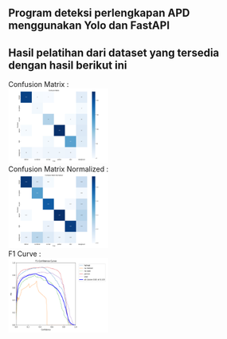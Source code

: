 ## Program deteksi perlengkapan APD menggunakan Yolo dan FastAPI

## Hasil pelatihan dari dataset yang tersedia dengan hasil berikut ini

Confusion Matrix : <br />
<img width="200" heigth="150" src="https://github.com/fajarlabs/safety_detection/blob/master/runs/detect/val2/confusion_matrix.png" />
<br />
Confusion Matrix Normalized : <br />
<img width="200" height="150" src="https://github.com/fajarlabs/safety_detection/blob/master/runs/detect/val2/confusion_matrix_normalized.png" />
<br />
F1 Curve : <br />
<img width="200" height="150" src="https://github.com/fajarlabs/safety_detection/blob/master/runs/detect/val2/F1_curve.png" />
<br />
<br />

